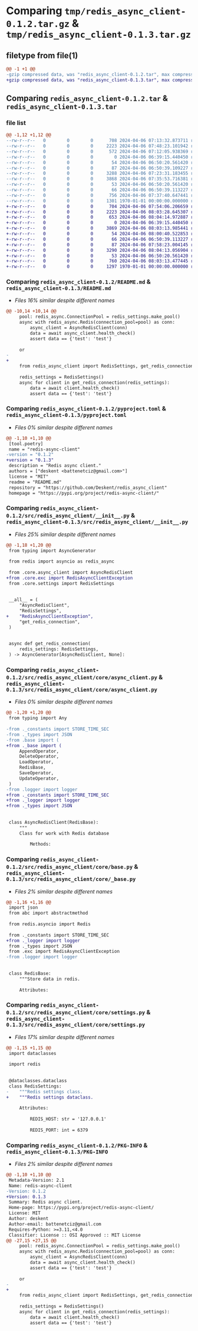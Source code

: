 # Comparing `tmp/redis_async_client-0.1.2.tar.gz` & `tmp/redis_async_client-0.1.3.tar.gz`

## filetype from file(1)

```diff
@@ -1 +1 @@
-gzip compressed data, was "redis_async_client-0.1.2.tar", max compression
+gzip compressed data, was "redis_async_client-0.1.3.tar", max compression
```

## Comparing `redis_async_client-0.1.2.tar` & `redis_async_client-0.1.3.tar`

### file list

```diff
@@ -1,12 +1,12 @@
--rw-r--r--   0        0        0      708 2024-04-06 07:13:32.873711 redis_async_client-0.1.2/README.md
--rw-r--r--   0        0        0     2223 2024-04-06 07:48:23.101942 redis_async_client-0.1.2/pyproject.toml
--rw-r--r--   0        0        0      572 2024-04-06 07:12:05.938369 redis_async_client-0.1.2/src/redis_async_client/__init__.py
--rw-r--r--   0        0        0        0 2024-04-06 06:39:15.440450 redis_async_client-0.1.2/src/redis_async_client/core/__init__.py
--rw-r--r--   0        0        0       54 2024-04-06 06:50:20.561420 redis_async_client-0.1.2/src/redis_async_client/core/_constants.py
--rw-r--r--   0        0        0       87 2024-04-06 06:50:39.109227 redis_async_client-0.1.2/src/redis_async_client/core/_types.py
--rw-r--r--   0        0        0     3288 2024-04-06 07:23:31.183455 redis_async_client-0.1.2/src/redis_async_client/core/async_client.py
--rw-r--r--   0        0        0     3868 2024-04-06 07:35:53.716381 redis_async_client-0.1.2/src/redis_async_client/core/base.py
--rw-r--r--   0        0        0       53 2024-04-06 06:50:20.561420 redis_async_client-0.1.2/src/redis_async_client/core/exc.py
--rw-r--r--   0        0        0       66 2024-04-06 06:50:39.113227 redis_async_client-0.1.2/src/redis_async_client/core/logger.py
--rw-r--r--   0        0        0      756 2024-04-06 07:37:40.647441 redis_async_client-0.1.2/src/redis_async_client/core/settings.py
--rw-r--r--   0        0        0     1301 1970-01-01 00:00:00.000000 redis_async_client-0.1.2/PKG-INFO
+-rw-r--r--   0        0        0      704 2024-04-06 07:54:06.206659 redis_async_client-0.1.3/README.md
+-rw-r--r--   0        0        0     2223 2024-04-06 08:03:28.645307 redis_async_client-0.1.3/pyproject.toml
+-rw-r--r--   0        0        0      653 2024-04-06 08:04:14.972887 redis_async_client-0.1.3/src/redis_async_client/__init__.py
+-rw-r--r--   0        0        0        0 2024-04-06 06:39:15.440450 redis_async_client-0.1.3/src/redis_async_client/core/__init__.py
+-rw-r--r--   0        0        0     3869 2024-04-06 08:03:13.985441 redis_async_client-0.1.3/src/redis_async_client/core/_base.py
+-rw-r--r--   0        0        0       54 2024-04-06 08:00:40.522853 redis_async_client-0.1.3/src/redis_async_client/core/_constants.py
+-rw-r--r--   0        0        0       66 2024-04-06 06:50:39.113227 redis_async_client-0.1.3/src/redis_async_client/core/_logger.py
+-rw-r--r--   0        0        0       87 2024-04-06 07:58:23.004145 redis_async_client-0.1.3/src/redis_async_client/core/_types.py
+-rw-r--r--   0        0        0     3290 2024-04-06 08:04:13.056904 redis_async_client-0.1.3/src/redis_async_client/core/async_client.py
+-rw-r--r--   0        0        0       53 2024-04-06 06:50:20.561420 redis_async_client-0.1.3/src/redis_async_client/core/exc.py
+-rw-r--r--   0        0        0      760 2024-04-06 08:03:13.477445 redis_async_client-0.1.3/src/redis_async_client/core/settings.py
+-rw-r--r--   0        0        0     1297 1970-01-01 00:00:00.000000 redis_async_client-0.1.3/PKG-INFO
```

### Comparing `redis_async_client-0.1.2/README.md` & `redis_async_client-0.1.3/README.md`

 * *Files 16% similar despite different names*

```diff
@@ -10,14 +10,14 @@
     pool: redis_async.ConnectionPool = redis_settings.make_pool()
     async with redis_async.Redis(connection_pool=pool) as conn:
         async_client = AsyncRedisClient(conn)
         data = await async_client.health_check()
         assert data == {'test': 'test'}
 
     or
-    
+
     from redis_async_client import RedisSettings, get_redis_connection
 
     redis_settings = RedisSettings()
     async for client in get_redis_connection(redis_settings):
         data = await client.health_check()
         assert data == {'test': 'test'}
```

### Comparing `redis_async_client-0.1.2/pyproject.toml` & `redis_async_client-0.1.3/pyproject.toml`

 * *Files 0% similar despite different names*

```diff
@@ -1,10 +1,10 @@
 [tool.poetry]
 name = "redis-async-client"
-version = "0.1.2"
+version = "0.1.3"
 description = "Redis async client."
 authors = ["deskent <battenetciz@gmail.com>"]
 license = "MIT"
 readme = "README.md"
 repository = "https://github.com/Deskent/redis_async_client"
 homepage = "https://pypi.org/project/redis-async-client/"
```

### Comparing `redis_async_client-0.1.2/src/redis_async_client/__init__.py` & `redis_async_client-0.1.3/src/redis_async_client/__init__.py`

 * *Files 25% similar despite different names*

```diff
@@ -1,18 +1,20 @@
 from typing import AsyncGenerator
 
 from redis import asyncio as redis_async
 
 from .core.async_client import AsyncRedisClient
+from .core.exc import RedisAsyncClientException
 from .core.settings import RedisSettings
 
 
 __all__ = (
     "AsyncRedisClient",
     "RedisSettings",
+    "RedisAsyncClientException",
     "get_redis_connection",
 )
 
 
 async def get_redis_connection(
     redis_settings: RedisSettings,
 ) -> AsyncGenerator[AsyncRedisClient, None]:
```

### Comparing `redis_async_client-0.1.2/src/redis_async_client/core/async_client.py` & `redis_async_client-0.1.3/src/redis_async_client/core/async_client.py`

 * *Files 0% similar despite different names*

```diff
@@ -1,20 +1,20 @@
 from typing import Any
 
-from ._constants import STORE_TIME_SEC
-from ._types import JSON
-from .base import (
+from ._base import (
     AppendOperator,
     DeleteOperator,
     LoadOperator,
     RedisBase,
     SaveOperator,
     UpdateOperator,
 )
-from .logger import logger
+from ._constants import STORE_TIME_SEC
+from ._logger import logger
+from ._types import JSON
 
 
 class AsyncRedisClient(RedisBase):
     """
     Class for work with Redis database
 
         Methods:
```

### Comparing `redis_async_client-0.1.2/src/redis_async_client/core/base.py` & `redis_async_client-0.1.3/src/redis_async_client/core/_base.py`

 * *Files 2% similar despite different names*

```diff
@@ -1,16 +1,16 @@
 import json
 from abc import abstractmethod
 
 from redis.asyncio import Redis
 
 from ._constants import STORE_TIME_SEC
+from ._logger import logger
 from ._types import JSON
 from .exc import RedisAsyncClientException
-from .logger import logger
 
 
 class RedisBase:
     """Store data in redis.
 
     Attributes:
```

### Comparing `redis_async_client-0.1.2/src/redis_async_client/core/settings.py` & `redis_async_client-0.1.3/src/redis_async_client/core/settings.py`

 * *Files 17% similar despite different names*

```diff
@@ -1,15 +1,15 @@
 import dataclasses
 
 import redis
 
 
 @dataclasses.dataclass
 class RedisSettings:
-    """Redis settings class.
+    """Redis settings dataclass.
 
     Attributes:
 
         REDIS_HOST: str = '127.0.0.1'
 
         REDIS_PORT: int = 6379
```

### Comparing `redis_async_client-0.1.2/PKG-INFO` & `redis_async_client-0.1.3/PKG-INFO`

 * *Files 2% similar despite different names*

```diff
@@ -1,10 +1,10 @@
 Metadata-Version: 2.1
 Name: redis-async-client
-Version: 0.1.2
+Version: 0.1.3
 Summary: Redis async client.
 Home-page: https://pypi.org/project/redis-async-client/
 License: MIT
 Author: deskent
 Author-email: battenetciz@gmail.com
 Requires-Python: >=3.11,<4.0
 Classifier: License :: OSI Approved :: MIT License
@@ -27,15 +27,15 @@
     pool: redis_async.ConnectionPool = redis_settings.make_pool()
     async with redis_async.Redis(connection_pool=pool) as conn:
         async_client = AsyncRedisClient(conn)
         data = await async_client.health_check()
         assert data == {'test': 'test'}
 
     or
-    
+
     from redis_async_client import RedisSettings, get_redis_connection
 
     redis_settings = RedisSettings()
     async for client in get_redis_connection(redis_settings):
         data = await client.health_check()
         assert data == {'test': 'test'}
```

